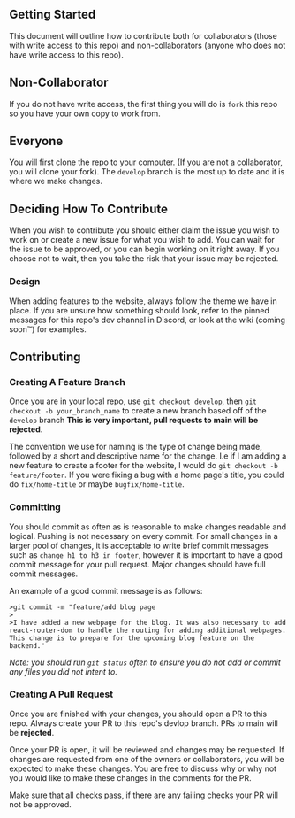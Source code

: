 ## Getting Started
This document will outline how to contribute both for collaborators (those with write access to this repo) and non-collaborators (anyone who does not have write access to this repo).

## Non-Collaborator
If you do not have write access, the first thing you will do is `fork` this repo so you have your own copy to work from.

## Everyone
You will first clone the repo to your computer. (If you are not a collaborator, you will clone your fork). The `develop` branch is the most up to date and it is where we make changes.

## Deciding How To Contribute
When you wish to contribute you should either claim the issue you wish to work on or create a new issue for what you wish to add. You can wait for the issue to be approved, or you can begin working on it right away. If you choose not to wait, then you take the risk that your issue may be rejected.

### Design
When adding features to the website, always follow the theme we have in place. If you are unsure how something should look, refer to the pinned messages for this repo's dev channel in Discord, or look at the wiki (coming soon™️) for examples.

## Contributing

### Creating A Feature Branch
Once you are in your local repo, use `git checkout develop`, then `git checkout -b your_branch_name` to create a new branch based off of the `develop` branch **This is very important, pull requests to main will be rejected**. 

The convention we use for naming is the type of change being made, followed by a short and descriptive name for the change. I.e if I am adding a new feature to create a footer for the website, I would do `git checkout -b feature/footer`. If you were fixing a bug with a home page's title, you could do `fix/home-title` or maybe `bugfix/home-title`.

### Committing
You should commit as often as is reasonable to make changes readable and logical. Pushing is not necessary on every commit. For small changes in a larger pool of changes, it is acceptable to write brief commit messages such as `change h1 to h3 in footer`, however it is important to have a good commit message for your pull request. Major changes should have full commit messages.

An example of a good commit message is as follows:
```
>git commit -m "feature/add blog page
>
>I have added a new webpage for the blog. It was also necessary to add react-router-dom to handle the routing for adding additional webpages. This change is to prepare for the upcoming blog feature on the backend."
```
*Note: you should run `git status` often to ensure you do not add or commit any files you did not intent to.*

### Creating A Pull Request
Once you are finished with your changes, you should open a PR to this repo. Always create your PR to this repo's devlop branch. PRs to main will be **rejected**.

Once your PR is open, it will be reviewed and changes may be requested. If changes are requested from one of the owners or collaborators, you will be expected to make these changes. You are free to discuss why or why not you would like to make these changes in the comments for the PR.

Make sure that all checks pass, if there are any failing checks your PR will not be approved.